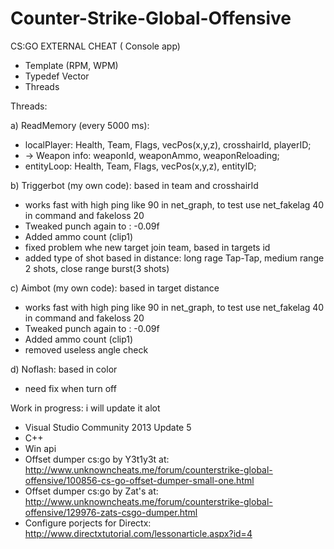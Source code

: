 # Counter-Strike-Global-Offensive

CS:GO EXTERNAL CHEAT ( Console app)

* Template (RPM, WPM)
* Typedef Vector
* Threads


Threads:

a) ReadMemory (every 5000 ms):  
* localPlayer: Health, Team, Flags, vecPos(x,y,z), crosshairId, playerID;
* -> Weapon info: weaponId, weaponAmmo, weaponReloading;
* entityLoop: Health, Team, Flags, vecPos(x,y,z), entityID;

b) Triggerbot (my own code):  based in team and crosshairId
* works fast with high ping like 90 in net_graph, to test use net_fakelag 40 in command and fakeloss 20
* Tweaked punch again to : -0.09f
* Added ammo count (clip1)
* fixed problem whe new target join team, based in targets id
* added type of shot based in distance: long rage Tap-Tap, medium range 2 shots, close range burst(3 shots)

c) Aimbot (my own code): based in target distance
* works fast with high ping like 90 in net_graph, to test use net_fakelag 40 in command and fakeloss 20
* Tweaked punch again to : -0.09f
* Added ammo count (clip1)
* removed useless angle check

d) Noflash: based in color
* need fix when turn off

Work in progress: i will update it alot

* Visual Studio Community 2013 Update 5
* C++
* Win api
* Offset dumper cs:go by Y3t1y3t at: http://www.unknowncheats.me/forum/counterstrike-global-offensive/100856-cs-go-offset-dumper-small-one.html
* Offset dumper cs:go by Zat's at: http://www.unknowncheats.me/forum/counterstrike-global-offensive/129976-zats-csgo-dumper.html
* Configure porjects for Directx: http://www.directxtutorial.com/lessonarticle.aspx?id=4
